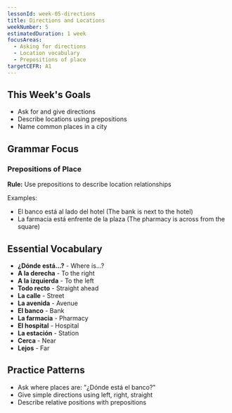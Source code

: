 ```yaml
---
lessonId: week-05-directions
title: Directions and Locations
weekNumber: 5
estimatedDuration: 1 week
focusAreas:
  - Asking for directions
  - Location vocabulary
  - Prepositions of place
targetCEFR: A1
---
```


## This Week's Goals

- Ask for and give directions
- Describe locations using prepositions
- Name common places in a city

## Grammar Focus

### Prepositions of Place

**Rule:** Use prepositions to describe location relationships

Examples:
- El banco está al lado del hotel (The bank is next to the hotel)
- La farmacia está enfrente de la plaza (The pharmacy is across from the square)

## Essential Vocabulary

- **¿Dónde está...?** - Where is...?
- **A la derecha** - To the right
- **A la izquierda** - To the left
- **Todo recto** - Straight ahead
- **La calle** - Street
- **La avenida** - Avenue
- **El banco** - Bank
- **La farmacia** - Pharmacy
- **El hospital** - Hospital
- **La estación** - Station
- **Cerca** - Near
- **Lejos** - Far

## Practice Patterns

- Ask where places are: "¿Dónde está el banco?"
- Give simple directions using left, right, straight
- Describe relative positions with prepositions
